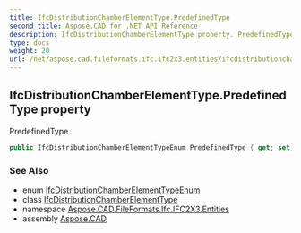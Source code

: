 ```yaml
---
title: IfcDistributionChamberElementType.PredefinedType
second_title: Aspose.CAD for .NET API Reference
description: IfcDistributionChamberElementType property. PredefinedType
type: docs
weight: 20
url: /net/aspose.cad.fileformats.ifc.ifc2x3.entities/ifcdistributionchamberelementtype/predefinedtype/
---
```

## IfcDistributionChamberElementType.PredefinedType property

PredefinedType

```csharp
public IfcDistributionChamberElementTypeEnum PredefinedType { get; set; }
```

### See Also

* enum [IfcDistributionChamberElementTypeEnum](../../../aspose.cad.fileformats.ifc.ifc2x3.types/ifcdistributionchamberelementtypeenum/)
* class [IfcDistributionChamberElementType](../)
* namespace [Aspose.CAD.FileFormats.Ifc.IFC2X3.Entities](../../ifcdistributionchamberelementtype/)
* assembly [Aspose.CAD](../../../)


